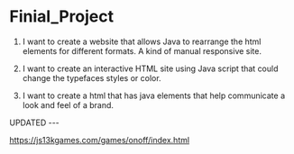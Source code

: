 # Finial_Project

1) I want to create a website that allows Java to rearrange the html elements for different formats. A kind of manual responsive site. 

2) I want to create an interactive HTML site using Java script that could change the typefaces styles or color.

3) I want to create a html that has java elements that help communicate a look and feel of a brand.



UPDATED --- 

https://js13kgames.com/games/onoff/index.html
